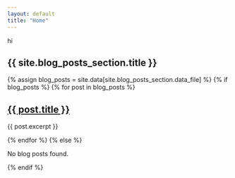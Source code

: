 ```yaml
---
layout: default
title: "Home"
---
```


<div>hi</div>

<div id="latest-posts">
  <h2>{{ site.blog_posts_section.title }}</h2>
  {% assign blog_posts = site.data[site.blog_posts_section.data_file] %}
  {% if blog_posts %}
    {% for post in blog_posts %}
      <div class="post">
        <h2><a href="{{ post.url }}">{{ post.title }}</a></h2>
        <p>{{ post.excerpt }}</p>
      </div>
    {% endfor %}
  {% else %}
    <p>No blog posts found.</p>
  {% endif %}
</div>
